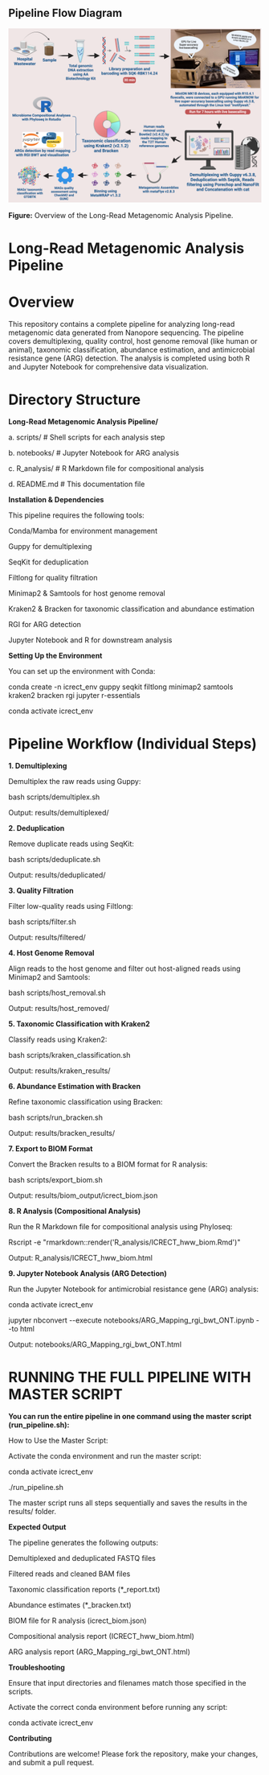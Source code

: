 ## Pipeline Flow Diagram

![Pipeline Flow](Fig1_Overall_workflow.png)

**Figure:** Overview of the Long-Read Metagenomic Analysis Pipeline.


# **Long-Read Metagenomic Analysis Pipeline**

# **Overview**

This repository contains a complete pipeline for analyzing long-read metagenomic data generated from Nanopore sequencing. The pipeline covers demultiplexing, quality control, host genome removal (like human or animal), taxonomic classification, abundance estimation, and antimicrobial resistance gene (ARG) detection. The analysis is completed using both R and Jupyter Notebook for comprehensive data visualization.


# **Directory Structure**


**Long-Read Metagenomic Analysis Pipeline/**


a. scripts/                      # Shell scripts for each analysis step


b. notebooks/                    # Jupyter Notebook for ARG analysis


c. R_analysis/                    # R Markdown file for compositional analysis


d. README.md                      # This documentation file


**Installation & Dependencies**

This pipeline requires the following tools:


Conda/Mamba for environment management

Guppy for demultiplexing

SeqKit for deduplication

Filtlong for quality filtration

Minimap2 & Samtools for host genome removal

Kraken2 & Bracken for taxonomic classification and abundance estimation

RGI for ARG detection

Jupyter Notebook and R for downstream analysis



**Setting Up the Environment**

You can set up the environment with Conda:

conda create -n icrect_env guppy seqkit filtlong minimap2 samtools kraken2 bracken rgi jupyter r-essentials

conda activate icrect_env

# Pipeline Workflow (Individual Steps)



**1. Demultiplexing**

Demultiplex the raw reads using Guppy:

bash scripts/demultiplex.sh

Output: results/demultiplexed/



**2. Deduplication**

Remove duplicate reads using SeqKit:

bash scripts/deduplicate.sh

Output: results/deduplicated/



**3. Quality Filtration**

Filter low-quality reads using Filtlong:

bash scripts/filter.sh

Output: results/filtered/



**4. Host Genome Removal**

Align reads to the host genome and filter out host-aligned reads using Minimap2 and Samtools:

bash scripts/host_removal.sh

Output: results/host_removed/



**5. Taxonomic Classification with Kraken2**

Classify reads using Kraken2:

bash scripts/kraken_classification.sh

Output: results/kraken_results/



**6. Abundance Estimation with Bracken**

Refine taxonomic classification using Bracken:

bash scripts/run_bracken.sh

Output: results/bracken_results/



**7. Export to BIOM Format**

Convert the Bracken results to a BIOM format for R analysis:

bash scripts/export_biom.sh

Output: results/biom_output/icrect_biom.json



**8. R Analysis (Compositional Analysis)**

Run the R Markdown file for compositional analysis using Phyloseq:

Rscript -e "rmarkdown::render('R_analysis/ICRECT_hww_biom.Rmd')"

Output: R_analysis/ICRECT_hww_biom.html



**9. Jupyter Notebook Analysis (ARG Detection)**

Run the Jupyter Notebook for antimicrobial resistance gene (ARG) analysis:

conda activate icrect_env

jupyter nbconvert --execute notebooks/ARG_Mapping_rgi_bwt_ONT.ipynb --to html

Output: notebooks/ARG_Mapping_rgi_bwt_ONT.html










# **RUNNING THE FULL PIPELINE WITH MASTER SCRIPT**



**You can run the entire pipeline in one command using the master script (run_pipeline.sh):**


How to Use the Master Script:

Activate the conda environment and run the master script:


conda activate icrect_env

./run_pipeline.sh

The master script runs all steps sequentially and saves the results in the results/ folder.


**Expected Output**

The pipeline generates the following outputs:


Demultiplexed and deduplicated FASTQ files

Filtered reads and cleaned BAM files

Taxonomic classification reports (*_report.txt)

Abundance estimates (*_bracken.txt)

BIOM file for R analysis (icrect_biom.json)

Compositional analysis report (ICRECT_hww_biom.html)

ARG analysis report (ARG_Mapping_rgi_bwt_ONT.html)





**Troubleshooting**

Ensure that input directories and filenames match those specified in the scripts.

Activate the correct conda environment before running any script:

conda activate icrect_env

**Contributing**

Contributions are welcome! Please fork the repository, make your changes, and submit a pull request.
